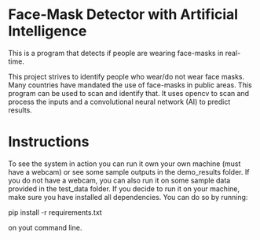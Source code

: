 # Face-Mask Detector with Artificial Intelligence
This is a program that detects if people are wearing face-masks in real-time.

This project strives to identify people who wear/do not wear face masks. Many countries have mandated the use of face-masks in public areas. This program can be used to scan and identify that. It uses opencv to scan and process the inputs and a convolutional neural network (AI) to predict results.

# Instructions
To see the system in action you can run it own your own machine (must have a webcam) or see some sample outputs in the demo_results folder. If you do not have a webcam, you can also run it on some sample data provided in the test_data folder.
If you decide to run it on your machine, make sure you have installed all dependencies. You can do so by running:

pip install -r requirements.txt 

on yout command line.

